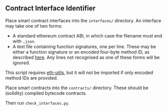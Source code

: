 ## Contract Interface Identifier ##

Place smart contract interfaces into the `interfaces/` directory.
An interface may take one of two forms:
   * A standard ethereum contract ABI, in which case the filename must end with `.json`.
   * A text file containing function signatures, one per line. These may be either a function signature or an encoded four-byte method ID, as described [here](https://solidity.readthedocs.io/en/develop/abi-spec.html#function-selector-and-argument-encoding). Any lines not recognised as one of these forms will be ignored.

This script requires [eth-utils](https://github.com/ethereum/eth-utils), but it will not be imported if only encoded method IDs are provided.

Place smart contracts into the `contracts/` directory. These should be (solidity) compiled bytecode contracts.

Then run `check_interfaces.py`.
